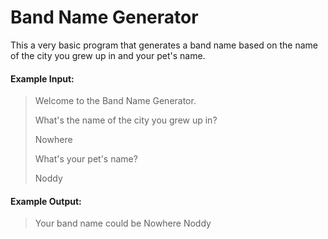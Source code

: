 # Band Name Generator

This a very basic program that generates a band name based on the name of the city you grew up in and your pet's name.

#### Example Input:

> Welcome to the Band Name Generator.
> 
> What's the name of the city you grew up in?
> 
> Nowhere
> 
> What's your pet's name?
> 
> Noddy


#### Example Output:

> Your band name could be Nowhere Noddy


